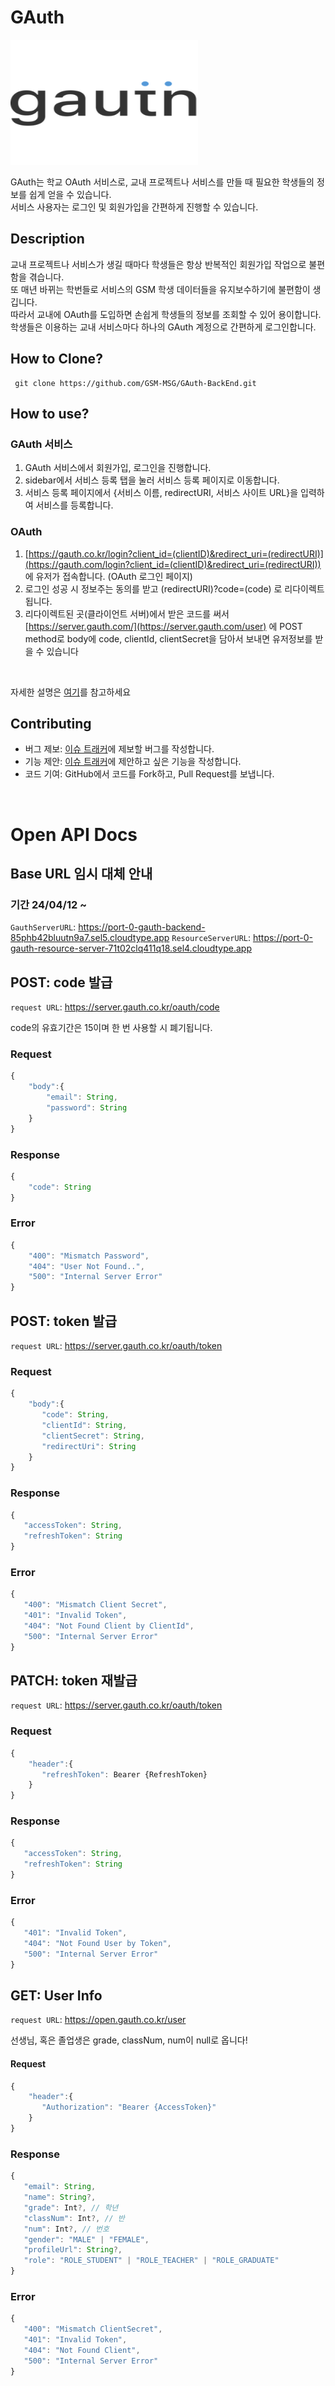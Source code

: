 # GAuth

<img src="./assets/img/gauth.png" width = 300px height = 200px></img>

GAuth는 학교 OAuth 서비스로, 교내 프로젝트나 서비스를 만들 때 필요한 학생들의 정보를 쉽게 얻을 수 있습니다.  
서비스 사용자는 로그인 및 회원가입을 간편하게 진행할 수 있습니다.

## Description
교내 프로젝트나 서비스가 생길 때마다 학생들은 항상 반복적인 회원가입 작업으로 불편함을 겪습니다.  
또 매년 바뀌는 학번들로 서비스의 GSM 학생 데이터들을 유지보수하기에 불편함이 생깁니다.  
따라서 교내에 OAuth를 도입하면 손쉽게 학생들의 정보를 조회할 수 있어 용이합니다.  
학생들은 이용하는 교내 서비스마다 하나의 GAuth 계정으로 간편하게 로그인합니다.

## How to Clone?
```
 git clone https://github.com/GSM-MSG/GAuth-BackEnd.git
```

## How to use?

### GAuth 서비스

1. GAuth 서비스에서 회원가입, 로그인을 진행합니다.
2. sidebar에서 서비스 등록 탭을 눌러 서비스 등록 페이지로 이동합니다.
3. 서비스 등록 페이지에서 {서비스 이름, redirectURI, 서비스 사이트 URL}을 입력하여 서비스를 등록합니다.

### OAuth

1. [https://gauth.co.kr/login?client_id=(clientID)&redirect_uri=(redirectURI)](https://gauth.com/login?client_id=(clientID)&redirect_uri=(redirectURI)) 에 유저가 접속합니다. (OAuth 로그인 페이지)
2. 로그인 성공 시 정보주는 동의를 받고 (redirectURI)?code=(code) 로 리다이렉트됩니다.
3. 리다이렉트된 곳(클라이언트 서버)에서 받은 코드를 써서 [https://server.gauth.com/](https://server.gauth.com/user) 에 POST method로 body에 code, clientId, clientSecret을 담아서 보내면 유저정보를 받을 수 있습니다

<br>

자세한 설명은 [여기](https://gauth.co.kr/instruction)를 참고하세요

## Contributing

- 버그 제보: [이슈 트래커](https://github.com/GSM-MSG/GAuth-BackEnd/issues?q=is%3Aissue+is%3Aopen+sort%3Aupdated-desc)에 제보할 버그를 작성합니다.
- 기능 제안: [이슈 트래커](https://github.com/GSM-MSG/GAuth-BackEnd/issues?q=is%3Aissue+is%3Aopen+sort%3Aupdated-desc)에 제안하고 싶은 기능을 작성합니다.
- 코드 기여: GitHub에서 코드를 Fork하고, Pull Request를 보냅니다.

<br>

# Open API Docs

## Base URL 임시 대체 안내

### 기간 24/04/12 ~

`GauthServerURL`: https://port-0-gauth-backend-85phb42bluutn9a7.sel5.cloudtype.app
`ResourceServerURL`: https://port-0-gauth-resource-server-71t02clq411q18.sel4.cloudtype.app

## POST: code 발급

`request URL`: https://server.gauth.co.kr/oauth/code
  
code의 유효기간은 15이며 한 번 사용할 시 폐기됩니다.

### Request
```js
{
    "body":{
        "email": String,
        "password": String
    }
}
```

### Response
```js
{
    "code": String
}
```

### Error
```js
{
    "400": "Mismatch Password",
    "404": "User Not Found..",
    "500": "Internal Server Error"
}
```

## POST: token 발급

`request URL`: https://server.gauth.co.kr/oauth/token 

### Request
```js
{
    "body":{
       "code": String,
       "clientId": String,
       "clientSecret": String,
       "redirectUri": String
    }
}
```

### Response
```js
{
   "accessToken": String,
   "refreshToken": String
}
```

### Error
```js
{
   "400": "Mismatch Client Secret",
   "401": "Invalid Token",
   "404": "Not Found Client by ClientId",
   "500": "Internal Server Error"
}
```

## PATCH: token 재발급

`request URL`: https://server.gauth.co.kr/oauth/token

### Request
```js
{
    "header":{
       "refreshToken": Bearer {RefreshToken}
    }
}
```

### Response
```js
{
   "accessToken": String,
   "refreshToken": String
}
```

### Error
```js
{
   "401": "Invalid Token",
   "404": "Not Found User by Token",
   "500": "Internal Server Error"
}
```


## GET: User Info

`request URL`: https://open.gauth.co.kr/user

선생님, 혹은 졸업생은 grade, classNum, num이 null로 옵니다!
#### Request
```js
{
    "header":{
       "Authorization": "Bearer {AccessToken}"
    }
}
```

### Response
```js
{
   "email": String,
   "name": String?,
   "grade": Int?, // 학년
   "classNum": Int?, // 반
   "num": Int?, // 번호
   "gender": "MALE" | "FEMALE",
   "profileUrl": String?,
   "role": "ROLE_STUDENT" | "ROLE_TEACHER" | "ROLE_GRADUATE"
}
```

### Error
```js
{
   "400": "Mismatch ClientSecret",
   "401": "Invalid Token",
   "404": "Not Found Client",
   "500": "Internal Server Error"
}
```
